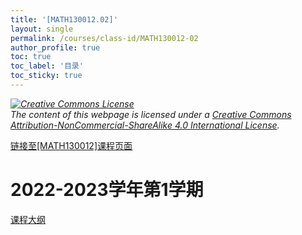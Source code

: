 ```yaml
---
title: '[MATH130012.02]'
layout: single
permalink: /courses/class-id/MATH130012-02
author_profile: true
toc: true
toc_label: '目录'
toc_sticky: true
---
```


<div class='notice--warning'>
	<p><i><a rel='license' href='http://creativecommons.org/licenses/by-nc-sa/4.0/'><img alt='Creative Commons License' style='border-width:0' src='https://i.creativecommons.org/l/by-nc-sa/4.0/88x31.png' /></a><br /> The content of this webpage is licensed under a <a rel='license' href='http://creativecommons.org/licenses/by-nc-sa/4.0/'>Creative Commons Attribution-NonCommercial-ShareAlike 4.0 International License</a>.</i></p>
</div>

<a href='https://fdu-math.github.io/courses/MATH130012'>链接至[MATH130012]课程页面<a>

# 2022-2023学年第1学期

<a href='https://fdu-math.github.io/courses/syllabus/MATH130012.02-2022-2023-1 (Encrypted).pdf'>课程大纲</a>